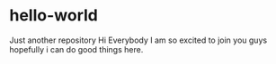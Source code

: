 # hello-world
Just another repository
Hi Everybody
I am so excited to join you guys hopefully i can do good things here.
